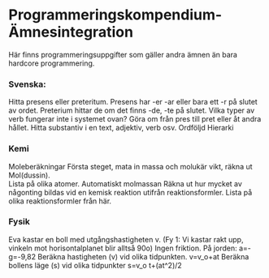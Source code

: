 # Programmeringskompendium-Ämnesintegration
Här finns programmeringsuppgifter som gäller andra ämnen än bara hardcore programmering.

### Svenska: 
Hitta presens eller preteritum. Presens har -er -ar eller bara ett -r på slutet av ordet. Preterium hittar de om det finns -de, -te på slutet.
Vilka typer av verb fungerar inte i systemet ovan?
Göra om från pres till pret eller åt andra hållet.
Hitta substantiv i en text, adjektiv, verb osv.
Ordföljd
Hierarki


### Kemi
Moleberäkningar
Första steget, mata in massa och molukär vikt, räkna ut Mol(dussin).  
Lista på olika atomer. Automatiskt molmassan
Räkna ut hur mycket av någonting bildas vid en kemisk reaktion utifrån reaktionsformler. Lista på olika reaktionsformler från här.
### Fysik
Eva kastar en boll med utgångshastigheten v. 
(Fy 1: Vi kastar rakt upp, vinkeln mot horisontalplanet blir alltså 90o)
Ingen friktion.
På jorden: a=-g=-9,82
Beräkna hastigheten (v) vid olika tidpunkten. v=v_o+at
Beräkna bollens läge (s) vid olika tidpunkter  s=v_o t+(at^2)/2


